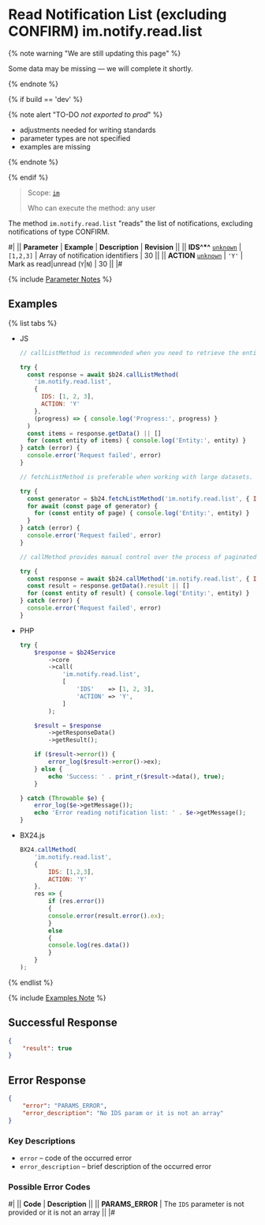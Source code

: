 # Read Notification List (excluding CONFIRM) im.notify.read.list

{% note warning "We are still updating this page" %}

Some data may be missing — we will complete it shortly.

{% endnote %}

{% if build == 'dev' %}

{% note alert "TO-DO _not exported to prod_" %}

- adjustments needed for writing standards
- parameter types are not specified
- examples are missing

{% endnote %}

{% endif %}

> Scope: [`im`](../../scopes/permissions.md)
>
> Who can execute the method: any user

The method `im.notify.read.list` "reads" the list of notifications, excluding notifications of type CONFIRM.

#|
|| **Parameter** | **Example** | **Description** | **Revision** ||
|| **IDS^*^**
[`unknown`](../../data-types.md) | `[1,2,3]` | Array of notification identifiers | 30 ||
|| **ACTION**
[`unknown`](../../data-types.md) | `'Y'` | Mark as read|unread (`Y`\|`N`) | 30 ||
|#

{% include [Parameter Notes](../../../_includes/required.md) %}

## Examples

{% list tabs %}

- JS

    ```js
    // callListMethod is recommended when you need to retrieve the entire set of list data and the volume of records is relatively small (up to about 1000 items). The method loads all data at once, which can lead to high memory load when working with large volumes.
    
    try {
      const response = await $b24.callListMethod(
        'im.notify.read.list',
        {
          IDS: [1, 2, 3],
          ACTION: 'Y'
        },
        (progress) => { console.log('Progress:', progress) }
      )
      const items = response.getData() || []
      for (const entity of items) { console.log('Entity:', entity) }
    } catch (error) {
      console.error('Request failed', error)
    }
    
    // fetchListMethod is preferable when working with large datasets. The method implements iterative selection using a generator, allowing data to be processed in parts and efficiently using memory.
    
    try {
      const generator = $b24.fetchListMethod('im.notify.read.list', { IDS: [1, 2, 3], ACTION: 'Y' }, 'ID')
      for await (const page of generator) {
        for (const entity of page) { console.log('Entity:', entity) }
      }
    } catch (error) {
      console.error('Request failed', error)
    }
    
    // callMethod provides manual control over the process of paginated data retrieval through the start parameter. Suitable for scenarios where precise control over request batches is required. However, it may be less efficient compared to fetchListMethod when dealing with large volumes of data.
    
    try {
      const response = await $b24.callMethod('im.notify.read.list', { IDS: [1, 2, 3], ACTION: 'Y' }, 0)
      const result = response.getData().result || []
      for (const entity of result) { console.log('Entity:', entity) }
    } catch (error) {
      console.error('Request failed', error)
    }
    ```

- PHP

    ```php
    try {
        $response = $b24Service
            ->core
            ->call(
                'im.notify.read.list',
                [
                    'IDS'    => [1, 2, 3],
                    'ACTION' => 'Y',
                ]
            );
    
        $result = $response
            ->getResponseData()
            ->getResult();
    
        if ($result->error()) {
            error_log($result->error()->ex);
        } else {
            echo 'Success: ' . print_r($result->data(), true);
        }
    
    } catch (Throwable $e) {
        error_log($e->getMessage());
        echo 'Error reading notification list: ' . $e->getMessage();
    }
    ```

- BX24.js

    ```js
    BX24.callMethod(
        'im.notify.read.list',
        {
            IDS: [1,2,3],
            ACTION: 'Y'
        },
        res => {
            if (res.error())
            {
            console.error(result.error().ex);
            }
            else
            {
            console.log(res.data())
            }
        }
    );
    ```

{% endlist %}

{% include [Examples Note](../../../_includes/examples.md) %}

## Successful Response

```json
{
    "result": true
}        
```

## Error Response

```json
{
    "error": "PARAMS_ERROR",
    "error_description": "No IDS param or it is not an array"
}
```

### Key Descriptions

- `error` – code of the occurred error
- `error_description` – brief description of the occurred error

### Possible Error Codes

#|
|| **Code** | **Description** ||
|| **PARAMS_ERROR** | The `IDS` parameter is not provided or it is not an array ||
|#